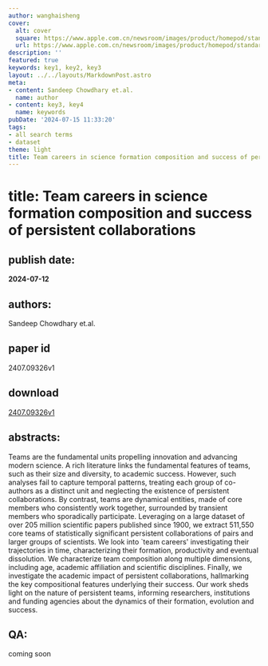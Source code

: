 ```yaml
---
author: wanghaisheng
cover:
  alt: cover
  square: https://www.apple.com.cn/newsroom/images/product/homepod/standard/Apple-HomePod-hero-230118_big.jpg.large_2x.jpg
  url: https://www.apple.com.cn/newsroom/images/product/homepod/standard/Apple-HomePod-hero-230118_big.jpg.large_2x.jpg
description: ''
featured: true
keywords: key1, key2, key3
layout: ../../layouts/MarkdownPost.astro
meta:
- content: Sandeep Chowdhary et.al.
  name: author
- content: key3, key4
  name: keywords
pubDate: '2024-07-15 11:33:20'
tags:
- all search terms
- dataset
theme: light
title: Team careers in science formation composition and success of persistent collaborations
---
```


# title: Team careers in science formation composition and success of persistent collaborations 
## publish date: 
**2024-07-12** 
## authors: 
  Sandeep Chowdhary et.al. 
## paper id
2407.09326v1
## download
[2407.09326v1](http://arxiv.org/abs/2407.09326v1)
## abstracts:
Teams are the fundamental units propelling innovation and advancing modern science. A rich literature links the fundamental features of teams, such as their size and diversity, to academic success. However, such analyses fail to capture temporal patterns, treating each group of co-authors as a distinct unit and neglecting the existence of persistent collaborations. By contrast, teams are dynamical entities, made of core members who consistently work together, surrounded by transient members who sporadically participate. Leveraging on a large dataset of over 205 million scientific papers published since 1900, we extract 511,550 core teams of statistically significant persistent collaborations of pairs and larger groups of scientists. We look into `team careers' investigating their trajectories in time, characterizing their formation, productivity and eventual dissolution. We characterize team composition along multiple dimensions, including age, academic affiliation and scientific disciplines. Finally, we investigate the academic impact of persistent collaborations, hallmarking the key compositional features underlying their success. Our work sheds light on the nature of persistent teams, informing researchers, institutions and funding agencies about the dynamics of their formation, evolution and success.
## QA:
coming soon
